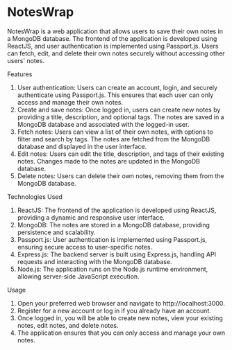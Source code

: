 # NotesWrap
NotesWrap is a web application that allows users to save their own notes in a MongoDB database. The frontend of the application is developed using ReactJS, and user authentication is implemented using Passport.js. Users can fetch, edit, and delete their own notes securely without accessing other users' notes.

Features

1. User authentication: Users can create an account, login, and securely authenticate using Passport.js. This ensures that each user can only access and manage their own notes.
2. Create and save notes: Once logged in, users can create new notes by providing a title, description, and optional tags. The notes are saved in a MongoDB database and associated with the logged-in user.
3. Fetch notes: Users can view a list of their own notes, with options to filter and search by tags. The notes are fetched from the MongoDB database and displayed in the user interface.
4. Edit notes: Users can edit the title, description, and tags of their existing notes. Changes made to the notes are updated in the MongoDB database.
5. Delete notes: Users can delete their own notes, removing them from the MongoDB database.


Technologies Used
1. ReactJS: The frontend of the application is developed using ReactJS, providing a dynamic and responsive user interface.
2. MongoDB: The notes are stored in a MongoDB database, providing persistence and scalability.
3. Passport.js: User authentication is implemented using Passport.js, ensuring secure access to user-specific notes.
4. Express.js: The backend server is built using Express.js, handling API requests and interacting with the MongoDB database.
5. Node.js: The application runs on the Node.js runtime environment, allowing server-side JavaScript execution.

Usage
1. Open your preferred web browser and navigate to http://localhost:3000.
2. Register for a new account or log in if you already have an account.
3. Once logged in, you will be able to create new notes, view your existing notes, edit notes, and delete notes.
4. The application ensures that you can only access and manage your own notes.
